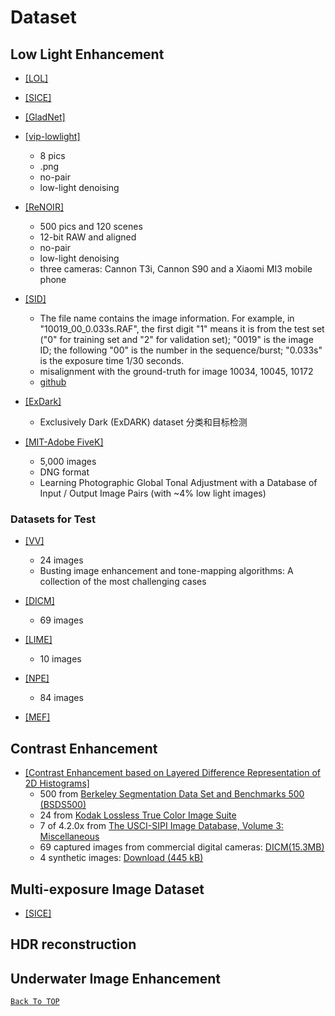 # Dataset
[comment]:<> (Anchor for Back to top)
<a id="head"/>

## Low Light Enhancement
- [[LOL]](https://daooshee.github.io/BMVC2018website/)

- [[SICE]](https://github.com/csjcai/SICE)

- [[GladNet]](https://daooshee.github.io/fgworkshop18Gladnet/)

- [[vip-lowlight]](https://uwaterloo.ca/vision-image-processing-lab/research-demos/vip-lowlight-dataset)
  - 8 pics
  - .png
  - no-pair
  - low-light denoising

- [[ReNOIR]](http://adrianbarburesearch.blogspot.com/p/renoir-dataset.html)
  - 500 pics and 120 scenes
  - 12-bit RAW and aligned
  - no-pair
  - low-light denoising
  - three cameras: Cannon T3i, Cannon S90 and a Xiaomi MI3 mobile phone

- [[SID]](http://vladlen.info/publications/learning-see-dark/)
  - The file name contains the image information. For example, in "10019_00_0.033s.RAF", the first digit "1" means it is from the test set ("0" for training set and "2" for validation set); "0019" is the image ID; the following "00" is the number in the sequence/burst; "0.033s" is the exposure time 1/30 seconds.
  - misalignment with the ground-truth for image 10034, 10045, 10172
  - [github](https://github.com/cchen156/Learning-to-See-in-the-Dark)

- [[ExDark]](https://github.com/cs-chan/Exclusively-Dark-Image-Dataset)
  - Exclusively Dark (ExDARK) dataset 分类和目标检测

- [[MIT-Adobe FiveK]](https://data.csail.mit.edu/graphics/fivek)
  - 5,000 images
  - DNG format
  - Learning Photographic Global Tonal Adjustment with a Database of Input / Output Image Pairs (with ~4% low light images)

### Datasets for Test
- [[VV]](https://sites.google.com/site/vonikakis/datasets/challenging-dataset-for-enhancement)
  - 24 images
  - Busting image enhancement and tone-mapping algorithms: A collection of the most challenging cases

- [[DICM]](http://mcl.korea.ac.kr/projects/LDR/LDR_TEST_IMAGES_DICM.zip)
  - 69 images

- [[LIME]](https://drive.google.com/open?id=0BwVzAzXoqrSXb3prWUV1YzBjZzg)
  - 10 images

- [[NPE]](http://blog.sina.com.cn/s/blog_a0a06f190101cvon.html)
  - 84 images

- [[MEF]](http://ivc.uwaterloo.ca/database/MEF/MEF-Database.php)



## Contrast Enhancement
- [[Contrast Enhancement based on Layered Difference Representation of 2D Histograms]](http://mcl.korea.ac.kr/projects/LDR/)
  - 500 from [Berkeley Segmentation Data Set and Benchmarks 500 (BSDS500)](http://www.eecs.berkeley.edu/Research/Projects/CS/vision/grouping/resources.html#bsds500)
  - 24 from [Kodak Lossless True Color Image Suite](http://r0k.us/graphics/kodak/)
  - 7 of 4.2.0x from [The USCI-SIPI Image Database, Volume 3: Miscellaneous](http://sipi.usc.edu/database/database.php?volume=misc)
  - 69 captured images from commercial digital cameras: [DICM(15.3MB)](http://mcl.korea.ac.kr/projects/LDR/LDR_TEST_IMAGES_DICM.zip)
  - 4 synthetic images: [Download (445 kB)](http://mcl.korea.ac.kr/projects/LDR/LDR_TEST_IMAGES_SYNTHETIC.zip)

  
## Multi-exposure Image Dataset
- [[SICE]](https://github.com/csjcai/SICE)

## HDR reconstruction


## Underwater Image Enhancement








<a href="#head">`Back To TOP`</a>

